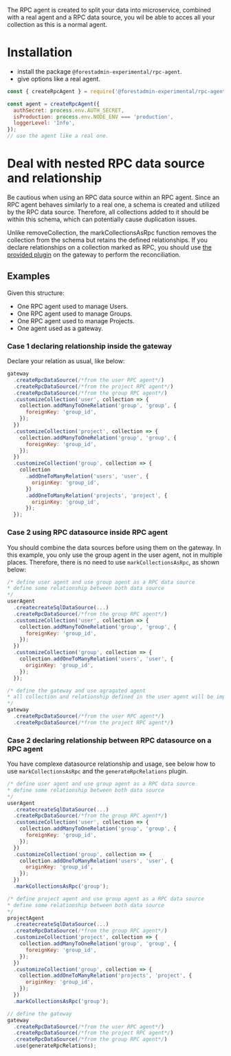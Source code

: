 The RPC agent is created to split your data into microservice, combined with a real agent and a RPC data source,
you wil be able to acces all your collection as this is a normal agent.

# Installation

- install the package `@forestadmin-experimental/rpc-agent`.
- give options like a real agent.

```javascript
const { createRpcAgent } = require('@forestadmin-experimental/rpc-agent');

const agent = createRpcAgent({
  authSecret: process.env.AUTH_SECRET,
  isProduction: process.env.NODE_ENV === 'production',
  loggerLevel: 'Info',
});
// use the agent like a real one.
```

# Deal with nested RPC data source and relationship

Be cautious when using an RPC data source within an RPC agent. Since an RPC agent behaves similarly to a real one, a schema is created and utilized by the RPC data source. Therefore, all collections added to it should be within this schema, which can potentially cause duplication issues.

Unlike removeCollection, the markCollectionsAsRpc function removes the collection from the schema but retains the defined relationships. If you declare relationships on a collection marked as RPC, you should use [the provided plugin](../datasource-rpc/README.md#deal-with-rpc-relationship) on the gateway to perform the reconciliation.

## Examples

Given this structure:
* One RPC agent used to manage Users.
* One RPC agent used to manage Groups.
* One RPC agent used to manage Projects.
* One agent used as a gateway.

### Case 1 declaring relationship inside the gateway

Declare your relation as usual, like below:

```javascript
gateway
  .createRpcDataSource(/*from the user RPC agent*/)
  .createRpcDataSource(/*from the project RPC agent*/)
  .createRpcDataSource(/*from the group RPC agent*/)
  .customizeCollection('user', collection => {
    collection.addManyToOneRelation('group', 'group', {
      foreignKey: 'group_id',
    });
  })
  .customizeCollection('project', collection => {
    collection.addManyToOneRelation('group', 'group', {
      foreignKey: 'group_id',
    });
  })
  .customizeCollection('group', collection => {
    collection
      .addOneToManyRelation('users', 'user', {
        originKey: 'group_id',
      })
      .addOneToManyRelation('projects', 'project', {
        originKey: 'group_id',
      });
  });
```

### Case 2 using RPC datasource inside RPC agent

You should combine the data sources before using them on the gateway. In this example, you only use the group agent in the user agent, not in multiple places. Therefore, there is no need to use `markCollectionsAsRpc`, as shown below:

```javascript
/* define user agent and use group agent as a RPC data source
* define some relationship between both data source
*/
userAgent
  .createcreateSqlDataSource(...)
  .createRpcDataSource(/*from the group RPC agent*/)
  .customizeCollection('user', collection => {
    collection.addManyToOneRelation('group', 'group', {
      foreignKey: 'group_id',
    });
  })
  .customizeCollection('group', collection => {
    collection.addOneToManyRelation('users', 'user', {
      originKey: 'group_id',
    });
  });

/* define the gateway and use agragated agent
* all collection and relationship defined in the user agent will be import as a datasource
*/
gateway
  .createRpcDataSource(/*from the user RPC agent*/)
  .createRpcDataSource(/*from the project RPC agent*/)
```

### Case 2 declaring relationship between RPC datasource on a RPC agent

You have complexe datasource relationship and usage, see below how to use `markCollectionsAsRpc` and the `generateRpcRelations` plugin.

```javascript
/* define user agent and use group agent as a RPC data source
* define some relationship between both data source
*/
userAgent
  .createcreateSqlDataSource(...)
  .createRpcDataSource(/*from the group RPC agent*/)
  .customizeCollection('user', collection => {
    collection.addManyToOneRelation('group', 'group', {
      foreignKey: 'group_id',
    });
  })
  .customizeCollection('group', collection => {
    collection.addOneToManyRelation('users', 'user', {
      originKey: 'group_id',
    });
  })
  .markCollectionsAsRpc('group');

/* define project agent and use group agent as a RPC data source
* define some relationship between both data source
*/
projectAgent
  .createcreateSqlDataSource(...)
  .createRpcDataSource(/*from the group RPC agent*/)
  .customizeCollection('project', collection => {
    collection.addManyToOneRelation('group', 'group', {
      foreignKey: 'group_id',
    });
  })
  .customizeCollection('group', collection => {
    collection.addOneToManyRelation('projects', 'project', {
      originKey: 'group_id',
    });
  })
  .markCollectionsAsRpc('group');

// define the gateway 
gateway
  .createRpcDataSource(/*from the user RPC agent*/)
  .createRpcDataSource(/*from the project RPC agent*/)
  .createRpcDataSource(/*from the group RPC agent*/)
  .use(generateRpcRelations);
```
